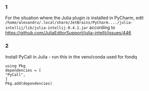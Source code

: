 ### 1
For the situation where the Julia plugin is installed in PyCharm, edit 
`/home/alexandru/.local/share/JetBrains/PyCharm..../julia-intellij/lib/julia-intellij-0.4.1.jar`
according to https://github.com/JuliaEditorSupport/julia-intellij/issues/446

### 2
Install PyCall in Julia - run this in the venv/conda used for fondq
```
using Pkg
dependencies = [
"PyCall",
]
Pkg.add(dependencies)
```